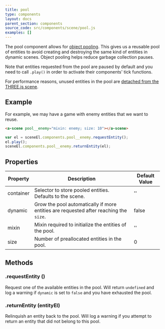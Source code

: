 ```yaml
---
title: pool
type: components
layout: docs
parent_section: components
source_code: src/components/scene/pool.js
examples: []
---
```


The pool component allows for [object
pooling](https://en.wikipedia.org/wiki/Object_pool_pattern). This gives us a
reusable pool of entities to avoid creating and destroying the same kind of
entities in dynamic scenes. Object pooling helps reduce garbage collection pauses.

Note that entities requested from the pool are paused by default and you need 
to call `.play()` in order to activate their components' tick functions.

For performance reasons, unused entities in the pool are [detached from the THREE.js scene](attached).

## Example

For example, we may have a game with enemy entities that we want to reuse.

```html
<a-scene pool__enemy="mixin: enemy; size: 10"></a-scene>
```

```js
var el = sceneEl.components.pool__enemy.requestEntity();
el.play();
sceneEl.components.pool__enemy.returnEntity(el);
```

## Properties

| Property | Description                                                                           | Default Value |
|----------|---------------------------------------------------------------------------------------|---------------|
| container | Selector to store pooled entities. Defaults to the scene. | '' |
| dynamic  | Grow the pool automatically if more entities are requested after reaching the `size`. | false         |
| mixin    | Mixin required to initialize the entities of the pool.                                | ''            |
| size     | Number of preallocated entities in the pool.                                          | 0             |

## Methods

### .requestEntity ()

Request one of the available entities in the pool. Will return `undefined` and 
log a warning if `dynamic` is set to `false` and you have exhausted the pool.

### .returnEntity (entityEl)

Relinquish an entity back to the pool. Will log a warning if you attempt to return
an entity that did not belong to this pool.
